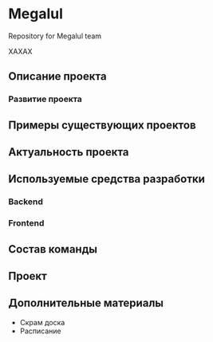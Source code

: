 # Megalul
Repository for Megalul team

ХАХАХ

## Описание проекта
### Развитие проекта
## Примеры существующих проектов
## Актуальность проекта
## Используемые средства разработки
### Backend
### Frontend
## Состав команды
## Проект
## Дополнительные материалы
* Скрам доска
* Расписание
